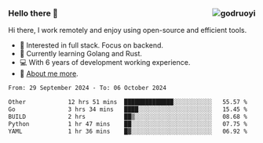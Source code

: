 ### Hello there 👋 <img align="right" src="https://github-readme-stats.vercel.app/api?username=godruoyi&show_icons=true" alt="godruoyi" />

Hi there, I work remotely and enjoy using open-source and efficient tools.

- 🔭 Interested in full stack. Focus on backend.
- 🌱 Currently learning Golang and Rust.
- 💻 With 6 years of development working experience.
- 👒 [About me more](https://godruoyi.com/posts/about-godruoyi).



<!--START_SECTION:waka-->

```txt
From: 29 September 2024 - To: 06 October 2024

Other            12 hrs 51 mins  ██████████████░░░░░░░░░░░   55.57 %
Go               3 hrs 34 mins   ████░░░░░░░░░░░░░░░░░░░░░   15.45 %
BUILD            2 hrs           ██▒░░░░░░░░░░░░░░░░░░░░░░   08.68 %
Python           1 hr 47 mins    ██░░░░░░░░░░░░░░░░░░░░░░░   07.75 %
YAML             1 hr 36 mins    █▓░░░░░░░░░░░░░░░░░░░░░░░   06.92 %
```

<!--END_SECTION:waka-->
